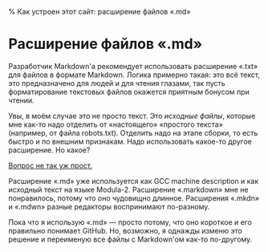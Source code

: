 % Как устроен этот сайт: расширение файлов «.md»

Расширение файлов «.md»
=======================

Разработчик Markdown'а рекомендует использовать расширение «.txt»
для файлов в формате Markdown. Логика примерно такая: это всё текст,
это предназначено для людей и для чтения глазами, так пусть форматирование
текстовых файлов окажется приятным бонусом при чтении.

Увы, в моём случае это не просто текст.
Это _исходные файлы_, которые мне как-то надо отделить
от «настоящего» «простого текста» (например, от файла robots.txt).
Отделить надо на этапе сборки, то есть быстро и по внешним признакам.
Надо использовать какое-то другое расширение.
Но какое?

[Вопрос не так уж прост.][1]

Расширение «.md» уже используется как GCC machine description
и как исходный текст на языке Modula-2.
Расширение «.markdown» мне не понравилось, потому что оно чудовищно длинное.
Расширения «.mkdn» и «.mdwn» разные редакторы воспринимают по-разному.

Пока что я использую «.md» — просто потому,
что оно короткое и его правильно понимает GitHub.
Но, возможно, я однажды изменю это решение
и переименую все файлы с Markdown'ом как-то по-другому.

[1]: http://superuser.com/questions/249436/file-extension-for-markdown-files
